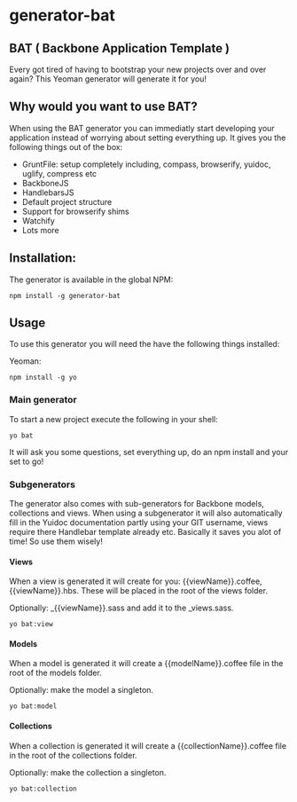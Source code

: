 # generator-bat
## BAT ( Backbone Application Template )
Every got tired of having to bootstrap your new projects over and over again? This Yeoman generator will generate it for you!

## Why would you want to use BAT?
When using the BAT generator you can immediatly start developing your application instead of worrying about setting everything up.
It gives you the following things out of the box:

- GruntFile: setup completely including, compass, browserify, yuidoc, uglify, compress etc
- BackboneJS
- HandlebarsJS
- Default project structure
- Support for browserify shims
- Watchify
- Lots more

## Installation:
The generator is available in the global NPM:

```shell
npm install -g generator-bat 
```

## Usage

To use this generator you will need the have the following things installed:

Yeoman:
```shell
npm install -g yo
```

### Main generator
To start a new project execute the following in your shell:

```shell
yo bat
```

It will ask you some questions, set everything up, do an npm install and your set to go!

### Subgenerators
The generator also comes with sub-generators for Backbone models, collections and views.
When using a subgenerator it will also automatically fill in the Yuidoc documentation partly
using your GIT username, views require there Handlebar template already etc. Basically it saves you
alot of time! So use them wisely!

#### Views
When a view is generated it will create for you: {{viewName}}.coffee, {{viewName}}.hbs. These will be placed in 
the root of the views folder.

Optionally: _{{viewName}}.sass and add it to the _views.sass.

```shell
yo bat:view
```

#### Models
When a model is generated it will create a {{modelName}}.coffee file in the root of the models folder.

Optionally: make the model a singleton.

```shell
yo bat:model
```

#### Collections
When a collection is generated it will create a {{collectionName}}.coffee file in the root of the collections folder.

Optionally: make the collection a singleton.

```shell
yo bat:collection
```



